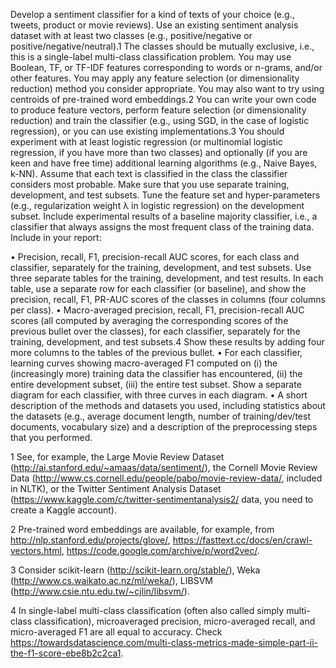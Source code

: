 Develop a sentiment classifier for a kind of texts of your choice (e.g., tweets, product or
movie reviews). Use an existing sentiment analysis dataset with at least two classes (e.g.,
positive/negative or positive/negative/neutral).1 The classes should be mutually exclusive, i.e.,
this is a single-label multi-class classification problem. You may use Boolean, TF, or TF-IDF
features corresponding to words or n-grams, and/or other features. You may apply any feature
selection (or dimensionality reduction) method you consider appropriate. You may also want
to try using centroids of pre-trained word embeddings.2 You can write your own code to
produce feature vectors, perform feature selection (or dimensionality reduction) and train the
classifier (e.g., using SGD, in the case of logistic regression), or you can use existing
implementations.3 You should experiment with at least logistic regression (or multinomial
logistic regression, if you have more than two classes) and optionally (if you are keen and
have free time) additional learning algorithms (e.g., Naive Bayes, k-NN). Assume that each
text is classified in the class the classifier considers most probable. Make sure that you use
separate training, development, and test subsets. Tune the feature set and hyper-parameters
(e.g., regularization weight λ in logistic regression) on the development subset. Include
experimental results of a baseline majority classifier, i.e., a classifier that always assigns the
most frequent class of the training data. Include in your report:

• Precision, recall, F1, precision-recall AUC scores, for each class and classifier,
separately for the training, development, and test subsets. Use three separate tables
for the training, development, and test results. In each table, use a separate row for
each classifier (or baseline), and show the precision, recall, F1, PR-AUC scores of the
classes in columns (four columns per class).
• Macro-averaged precision, recall, F1, precision-recall AUC scores (all computed by
averaging the corresponding scores of the previous bullet over the classes), for each
classifier, separately for the training, development, and test subsets.4 Show these
results by adding four more columns to the tables of the previous bullet.
• For each classifier, learning curves showing macro-averaged F1
computed on (i) the (increasingly more) training data the classifier has encountered,
(ii) the entire development subset, (iii) the entire test subset. Show a separate diagram
for each classifier, with three curves in each diagram.
• A short description of the methods and datasets you used, including statistics about
the datasets (e.g., average document length, number of training/dev/test documents,
vocabulary size) and a description of the preprocessing steps that you performed.


1 See, for example, the Large Movie Review Dataset (http://ai.stanford.edu/~amaas/data/sentiment/),
the Cornell Movie Review Data (http://www.cs.cornell.edu/people/pabo/movie-review-data/, included
in NLTK), or the Twitter Sentiment Analysis Dataset (https://www.kaggle.com/c/twitter-sentimentanalysis2/
data, you need to create a Kaggle account).

2 Pre-trained word embeddings are available, for example, from http://nlp.stanford.edu/projects/glove/,
https://fasttext.cc/docs/en/crawl-vectors.html, https://code.google.com/archive/p/word2vec/.

3 Consider scikit-learn (http://scikit-learn.org/stable/), Weka (http://www.cs.waikato.ac.nz/ml/weka/),
LIBSVM (http://www.csie.ntu.edu.tw/~cjlin/libsvm/).

4 In single-label multi-class classification (often also called simply multi-class classification), microaveraged
precision, micro-averaged recall, and micro-averaged F1 are all equal to accuracy. Check
https://towardsdatascience.com/multi-class-metrics-made-simple-part-ii-the-f1-score-ebe8b2c2ca1.
